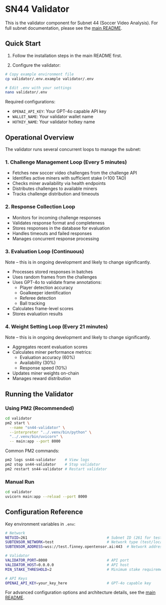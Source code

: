 # SN44 Validator

This is the validator component for Subnet 44 (Soccer Video Analysis). For full subnet documentation, please see the [main README](../README.md).

## Quick Start

1. Follow the installation steps in the main README first.

2. Configure the validator:

```bash
# Copy example environment file
cp validator/.env.example validator/.env

# Edit .env with your settings
nano validator/.env
```

Required configurations:

- `OPENAI_API_KEY`: Your GPT-4o capable API key
- `WALLET_NAME`: Your validator wallet name
- `HOTKEY_NAME`: Your validator hotkey name

## Operational Overview

The validator runs several concurrent loops to manage the subnet:

### 1. Challenge Management Loop (Every 5 minutes)

- Fetches new soccer video challenges from the challenge API
- Identifies active miners with sufficient stake (<100 TAO)
- Checks miner availability via health endpoints
- Distributes challenges to available miners
- Tracks challenge distribution and timeouts

### 2. Response Collection Loop

- Monitors for incoming challenge responses
- Validates response format and completeness
- Stores responses in the database for evaluation
- Handles timeouts and failed responses
- Manages concurrent response processing

### 3. Evaluation Loop (Continuous)

Note – this is in ongoing development and likely to change significantly.

- Processes stored responses in batches
- Uses random frames from the challenges
- Uses GPT-4o to validate frame annotations:
  - Player detection accuracy
  - Goalkeeper identification
  - Referee detection
  - Ball tracking
- Calculates frame-level scores
- Stores evaluation results

### 4. Weight Setting Loop (Every 21 minutes)

Note – this is in ongoing development and likely to change significantly.

- Aggregates recent evaluation scores
- Calculates miner performance metrics:
  - Evaluation accuracy (60%)
  - Availability (30%)
  - Response speed (10%)
- Updates miner weights on-chain
- Manages reward distribution

## Running the Validator

### Using PM2 (Recommended)

```bash
cd validator
pm2 start \
  --name "sn44-validator" \
  --interpreter "../.venv/bin/python" \
  "../.venv/bin/uvicorn" \
  -- main:app --port 8000
```

Common PM2 commands:

```bash
pm2 logs sn44-validator    # View logs
pm2 stop sn44-validator    # Stop validator
pm2 restart sn44-validator # Restart validator
```

### Manual Run

```bash
cd validator
uvicorn main:app --reload --port 8000
```

## Configuration Reference

Key environment variables in `.env`:

```bash
# Network
NETUID=261                                    # Subnet ID (261 for testnet)
SUBTENSOR_NETWORK=test                        # Network type (test/local)
SUBTENSOR_ADDRESS=wss://test.finney.opentensor.ai:443  # Network address

# Validator
VALIDATOR_PORT=8000                           # API port
VALIDATOR_HOST=0.0.0.0                        # API host
MIN_STAKE_THRESHOLD=2                         # Minimum stake requirement

# API Keys
OPENAI_API_KEY=your_key_here                  # GPT-4o capable key
```

For advanced configuration options and architecture details, see the [main README](../README.md).
